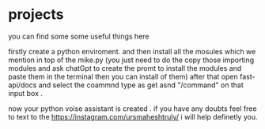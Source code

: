 # projects
you can find some some useful things here


firstly create a python enviroment.
and then install all the mosules which we mention in top of the mike.py (you just need to do the copy those importing modules and ask chatGpt to create the promt to install the modules and paste them in the terminal then you can install of them)
after that open fast-api/docs and select the coammnd type as get asnd "/command" on that input box .

now your python voise assistant is created . 
if you have any doubts feel free to text to the https://instagram.com/ursmaheshtruly/ i will help definetly you. 
